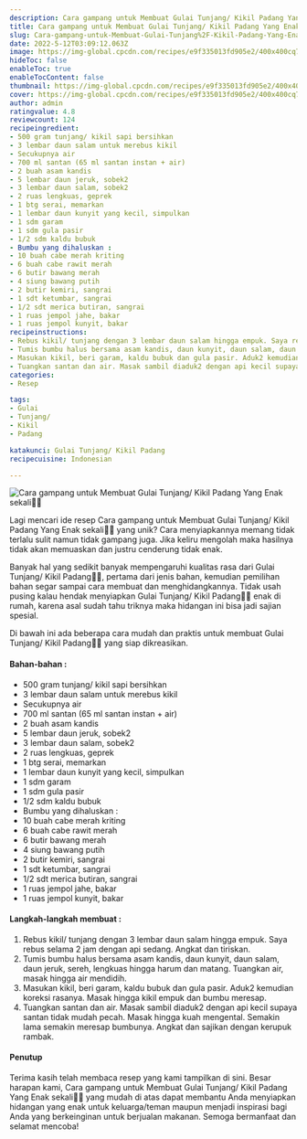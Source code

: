 ```yaml
---
description: Cara gampang untuk Membuat Gulai Tunjang/ Kikil Padang Yang Enak sekali"
title: Cara gampang untuk Membuat Gulai Tunjang/ Kikil Padang Yang Enak sekali
slug: Cara-gampang-untuk-Membuat-Gulai-Tunjang%2F-Kikil-Padang-Yang-Enak-sekali
date: 2022-5-12T03:09:12.063Z
image: https://img-global.cpcdn.com/recipes/e9f335013fd905e2/400x400cq70/photo.jpg
hideToc: false
enableToc: true
enableTocContent: false
thumbnail: https://img-global.cpcdn.com/recipes/e9f335013fd905e2/400x400cq70/photo.jpg
cover: https://img-global.cpcdn.com/recipes/e9f335013fd905e2/400x400cq70/photo.jpg
author: admin
ratingvalue: 4.8
reviewcount: 124
recipeingredient:
- 500 gram tunjang/ kikil sapi bersihkan
- 3 lembar daun salam untuk merebus kikil
- Secukupnya air
- 700 ml santan (65 ml santan instan + air)
- 2 buah asam kandis
- 5 lembar daun jeruk, sobek2
- 3 lembar daun salam, sobek2
- 2 ruas lengkuas, geprek
- 1 btg serai, memarkan
- 1 lembar daun kunyit yang kecil, simpulkan
- 1 sdm garam
- 1 sdm gula pasir
- 1/2 sdm kaldu bubuk
- Bumbu yang dihaluskan :
- 10 buah cabe merah kriting
- 6 buah cabe rawit merah
- 6 butir bawang merah
- 4 siung bawang putih
- 2 butir kemiri, sangrai
- 1 sdt ketumbar, sangrai
- 1/2 sdt merica butiran, sangrai
- 1 ruas jempol jahe, bakar
- 1 ruas jempol kunyit, bakar
recipeinstructions:
- Rebus kikil/ tunjang dengan 3 lembar daun salam hingga empuk. Saya rebus selama 2 jam dengan api sedang. Angkat dan tiriskan.
- Tumis bumbu halus bersama asam kandis, daun kunyit, daun salam, daun jeruk, sereh, lengkuas hingga harum dan matang. Tuangkan air, masak hingga air mendidih.
- Masukan kikil, beri garam, kaldu bubuk dan gula pasir. Aduk2 kemudian koreksi rasanya. Masak hingga kikil empuk dan bumbu meresap.
- Tuangkan santan dan air. Masak sambil diaduk2 dengan api kecil supaya santan tidak mudah pecah. Masak hingga kuah mengental. Semakin lama semakin meresap bumbunya. Angkat dan sajikan dengan kerupuk rambak.
categories:
- Resep

tags:
- Gulai
- Tunjang/
- Kikil
- Padang

katakunci: Gulai Tunjang/ Kikil Padang
recipecuisine: Indonesian

---
```


![Cara gampang untuk Membuat Gulai Tunjang/ Kikil Padang Yang Enak sekali👩‍🍳](https://img-global.cpcdn.com/recipes/e9f335013fd905e2/400x400cq70/photo.jpg)

Lagi mencari ide resep Cara gampang untuk Membuat Gulai Tunjang/ Kikil Padang Yang Enak sekali👩‍🍳 yang unik? Cara menyiapkannya memang tidak terlalu sulit namun tidak gampang juga. Jika keliru mengolah maka hasilnya tidak akan memuaskan dan justru cenderung tidak enak.

Banyak hal yang sedikit banyak mempengaruhi kualitas rasa dari Gulai Tunjang/ Kikil Padang👩‍🍳, pertama dari jenis bahan, kemudian pemilihan bahan segar sampai cara membuat dan menghidangkannya. Tidak usah pusing kalau hendak menyiapkan Gulai Tunjang/ Kikil Padang👩‍🍳 enak di rumah, karena asal sudah tahu triknya maka hidangan ini bisa jadi sajian spesial.

Di bawah ini ada beberapa cara mudah dan praktis untuk membuat Gulai Tunjang/ Kikil Padang👩‍🍳 yang siap dikreasikan.

<!--inarticleads1-->

#### Bahan-bahan :

- 500 gram tunjang/ kikil sapi bersihkan
- 3 lembar daun salam untuk merebus kikil
- Secukupnya air
- 700 ml santan (65 ml santan instan + air)
- 2 buah asam kandis
- 5 lembar daun jeruk, sobek2
- 3 lembar daun salam, sobek2
- 2 ruas lengkuas, geprek
- 1 btg serai, memarkan
- 1 lembar daun kunyit yang kecil, simpulkan
- 1 sdm garam
- 1 sdm gula pasir
- 1/2 sdm kaldu bubuk
- Bumbu yang dihaluskan :
- 10 buah cabe merah kriting
- 6 buah cabe rawit merah
- 6 butir bawang merah
- 4 siung bawang putih
- 2 butir kemiri, sangrai
- 1 sdt ketumbar, sangrai
- 1/2 sdt merica butiran, sangrai
- 1 ruas jempol jahe, bakar
- 1 ruas jempol kunyit, bakar

<!--inarticleads2-->

#### Langkah-langkah membuat :

1. Rebus kikil/ tunjang dengan 3 lembar daun salam hingga empuk. Saya rebus selama 2 jam dengan api sedang. Angkat dan tiriskan.
1. Tumis bumbu halus bersama asam kandis, daun kunyit, daun salam, daun jeruk, sereh, lengkuas hingga harum dan matang. Tuangkan air, masak hingga air mendidih.
1. Masukan kikil, beri garam, kaldu bubuk dan gula pasir. Aduk2 kemudian koreksi rasanya. Masak hingga kikil empuk dan bumbu meresap.
1. Tuangkan santan dan air. Masak sambil diaduk2 dengan api kecil supaya santan tidak mudah pecah. Masak hingga kuah mengental. Semakin lama semakin meresap bumbunya. Angkat dan sajikan dengan kerupuk rambak.

#### Penutup

Terima kasih telah membaca resep yang kami tampilkan di sini. Besar harapan kami, Cara gampang untuk Membuat Gulai Tunjang/ Kikil Padang Yang Enak sekali👩‍🍳 yang mudah di atas dapat membantu Anda menyiapkan hidangan yang enak untuk keluarga/teman maupun menjadi inspirasi bagi Anda yang berkeinginan untuk berjualan makanan. Semoga bermanfaat dan selamat mencoba!